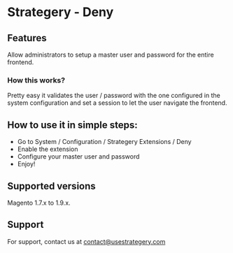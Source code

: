 <h1>Strategery - Deny</h1>
<h2>Features</h2>
<p>Allow administrators to setup a master user and password for the entire frontend.</p>
<h3>How this works?</h3>
<p>Pretty easy it validates the user / password with the one configured in the system configuration and set a session to let the user navigate the frontend.</p>
<h2>How to use it in simple steps:</h2>
<ul>
<li>Go to System / Configuration / Strategery Extensions / Deny</li>
<li>Enable the extension</li>
<li>Configure your master user and password</li>
<li>Enjoy!</li>
</ul>
<h2>Supported versions</h2>
<p>Magento 1.7.x to 1.9.x.</p>
<h2>Support</h2>
<p>For support, contact us at <a href="mailto:contact@usestrategery.com">contact@usestrategery.com</a></p>
